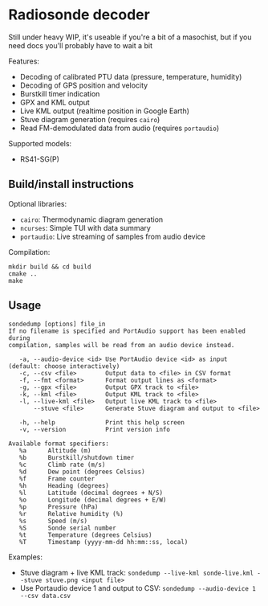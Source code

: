 Radiosonde decoder
==================

Still under heavy WIP, it's useable if you're a bit of a masochist, but if you
need docs you'll probably have to wait a bit

Features:
- Decoding of calibrated PTU data (pressure, temperature, humidity)
- Decoding of GPS position and velocity
- Burstkill timer indication
- GPX and KML output
- Live KML output (realtime position in Google Earth)
- Stuve diagram generation (requires `cairo`)
- Read FM-demodulated data from audio (requires `portaudio`)

Supported models:
- RS41-SG(P)

Build/install instructions
--------------------------
Optional libraries:
- `cairo`: Thermodynamic diagram generation
- `ncurses`: Simple TUI with data summary
- `portaudio`: Live streaming of samples from audio device

Compilation:
```
mkdir build && cd build
cmake ..
make
```

Usage
-----
```
sondedump [options] file_in
If no filename is specified and PortAudio support has been enabled during
compilation, samples will be read from an audio device instead.

   -a, --audio-device <id> Use PortAudio device <id> as input (default: choose interactively)
   -c, --csv <file>        Output data to <file> in CSV format
   -f, --fmt <format>      Format output lines as <format>
   -g, --gpx <file>        Output GPX track to <file>
   -k, --kml <file>        Output KML track to <file>
   -l, --live-kml <file>   Output live KML track to <file>
       --stuve <file>      Generate Stuve diagram and output to <file>

   -h, --help              Print this help screen
   -v, --version           Print version info

Available format specifiers:
   %a      Altitude (m)
   %b      Burstkill/shutdown timer
   %c      Climb rate (m/s)
   %d      Dew point (degrees Celsius)
   %f      Frame counter
   %h      Heading (degrees)
   %l      Latitude (decimal degrees + N/S)
   %o      Longitude (decimal degrees + E/W)
   %p      Pressure (hPa)
   %r      Relative humidity (%)
   %s      Speed (m/s)
   %S      Sonde serial number
   %t      Temperature (degrees Celsius)
   %T      Timestamp (yyyy-mm-dd hh:mm::ss, local)

```

Examples:
- Stuve diagram + live KML track: `sondedump --live-kml sonde-live.kml --stuve
  stuve.png <input file>`
- Use Portaudio device 1 and output to CSV: `sondedump --audio-device 1 --csv
  data.csv`
